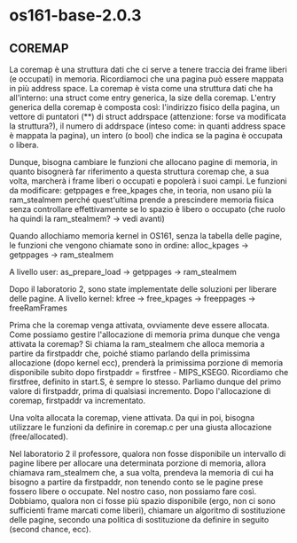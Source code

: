 # os161-base-2.0.3

## COREMAP
La coremap è una struttura dati che ci serve a tenere traccia dei frame liberi (e occupati) in memoria. Ricordiamoci che una pagina può essere mappata in più address space.
La coremap è vista come una struttura dati che ha all'interno: una struct come entry generica, la size della coremap.
L'entry generica della coremap è composta così: l'indirizzo fisico della pagina, un vettore di puntatori (**) di struct addrspace (attenzione: forse va modificata la struttura?),
il numero di addrspace (inteso come: in quanti address space è mappata la pagina), un intero (o bool) che indica se la pagina è occupata o libera.

Dunque, bisogna cambiare le funzioni che allocano pagine di memoria, in quanto bisognerà far riferimento a questa struttura coremap che, a sua volta, marcherà i frame liberi o occupati e popolerà i suoi campi. Le funzioni da modificare: getppages e free_kpages che, in teoria, non usano più la ram_stealmem perché quest'ultima prende a prescindere memoria fisica senza controllare effettivamente se lo spazio è libero o occupato (che ruolo ha quindi la ram_stealmem? -> vedi avanti)

Quando allochiamo memoria kernel in OS161, senza la tabella delle pagine, le funzioni che vengono chiamate sono in ordine:
alloc_kpages -> getppages -> ram_stealmem

A livello user:
as_prepare_load -> getppages -> ram_stealmem

Dopo il laboratorio 2, sono state implementate delle soluzioni per liberare delle pagine.
A livello kernel:
kfree -> free_kpages -> freeppages -> freeRamFrames

Prima che la coremap venga attivata, ovviamente deve essere allocata. Come possiamo gestire l'allocazione di memoria prima dunque che venga attivata la coremap?
Si chiama la ram_stealmem che alloca memoria a partire da firstpaddr che, poiché stiamo parlando della primissima allocazione (dopo kernel ecc), prenderà la
primissima porzione di memoria disponibile subito dopo firstpaddr = firstfree - MIPS_KSEG0. Ricordiamo che firstfree, definito in start.S, è sempre lo stesso.
Parliamo dunque del primo valore di firstpaddr, prima di qualsiasi incremento. Dopo l'allocazione di coremap, firstpaddr va incrementato.

Una volta allocata la coremap, viene attivata. Da qui in poi, bisogna utilizzare le funzioni da definire in coremap.c per una giusta allocazione (free/allocated).

Nel laboratorio 2 il professore, qualora non fosse disponibile un intervallo di pagine libere per allocare una determinata porzione di memoria, allora chiamava
ram_stealmem che, a sua volta, prendeva la memoria di cui ha bisogno a partire da firstpaddr, non tenendo conto se le pagine prese fossero libere o occupate. Nel nostro caso, non possiamo fare così. Dobbiamo, qualora non ci fosse più spazio disponibile (ergo, non ci sono sufficienti frame marcati come liberi), chiamare  un
algoritmo di sostituzione delle pagine, secondo una politica di sostituzione da definire in seguito (second chance, ecc).







